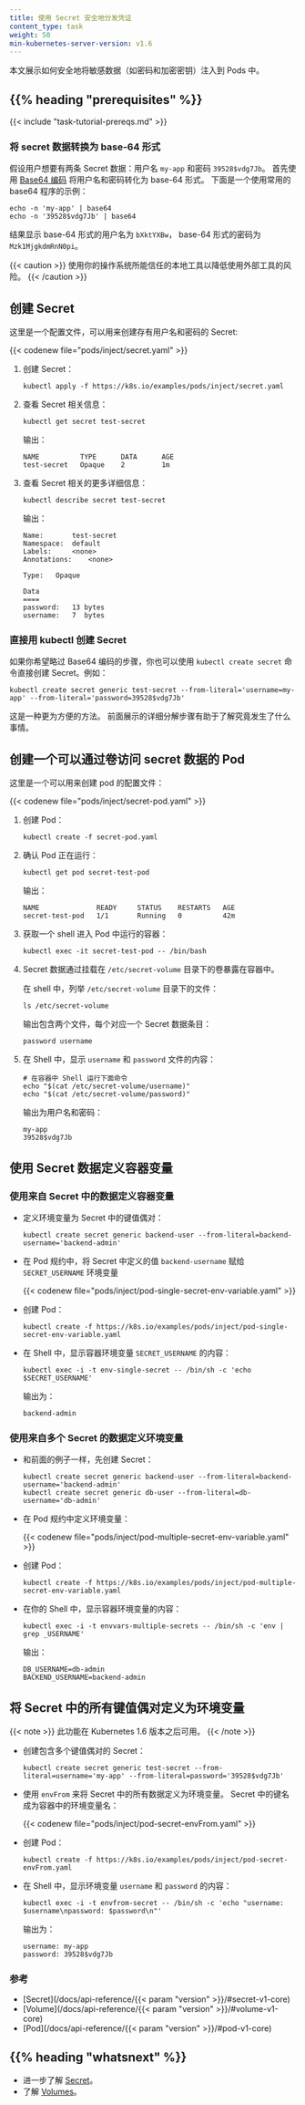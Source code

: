 ```yaml
---
title: 使用 Secret 安全地分发凭证
content_type: task
weight: 50
min-kubernetes-server-version: v1.6
---
```


<!-- overview -->
<!--
This page shows how to securely inject sensitive data, such as passwords and
encryption keys, into Pods.
-->
本文展示如何安全地将敏感数据（如密码和加密密钥）注入到 Pods 中。

## {{% heading "prerequisites" %}}

{{< include "task-tutorial-prereqs.md" >}}


<!--
### Convert your secret data to a base-64 representation

Suppose you want to have two pieces of secret data: a username `my-app` and a password
`39528$vdg7Jb`. First, use a base64 encoding tool to convert your username and password to a base64 representation. Here's an example using the commonly available base64 program:
-->
### 将 secret 数据转换为 base-64 形式

假设用户想要有两条 Secret 数据：用户名 `my-app` 和密码 `39528$vdg7Jb`。
首先使用 [Base64 编码](https://www.base64encode.org/) 将用户名和密码转化为 base-64 形式。 
下面是一个使用常用的 base64 程序的示例：

```shell
echo -n 'my-app' | base64
echo -n '39528$vdg7Jb' | base64
```

<!--
The output shows that the base-64 representation of your username is `bXktYXBw`,
and the base-64 representation of your password is `Mzk1MjgkdmRnN0pi`.
-->
结果显示 base-64 形式的用户名为 `bXktYXBw`，
base-64 形式的密码为 `Mzk1MjgkdmRnN0pi`。

<!--
Use a local tool trusted by your OS to decrease the security risks of external tools.
-->
{{< caution >}}
使用你的操作系统所能信任的本地工具以降低使用外部工具的风险。
{{< /caution >}}

<!-- steps -->

<!--
## Create a Secret

Here is a configuration file you can use to create a Secret that holds your
username and password:
-->
## 创建 Secret

这里是一个配置文件，可以用来创建存有用户名和密码的 Secret:

{{< codenew file="pods/inject/secret.yaml" >}}

1. <!--Create the Secret -->
   创建 Secret：

   ```shell
   kubectl apply -f https://k8s.io/examples/pods/inject/secret.yaml
   ```

1. <!-- View information about the Secret -->
   查看 Secret 相关信息：

   ```shell
   kubectl get secret test-secret
   ``` 

   <!-- Output: -->
    输出：
	
   ```shell
   NAME          TYPE      DATA      AGE
   test-secret   Opaque    2         1m
   ```

1. <!-- View more detailed information about the Secret -->
   查看 Secret 相关的更多详细信息：

   ```shell
   kubectl describe secret test-secret
   ```

   <!-- Output: -->
   输出：

   ```shell
   Name:       test-secret
   Namespace:  default
   Labels:     <none>
   Annotations:    <none>

   Type:   Opaque

   Data
   ====
   password:   13 bytes
   username:   7  bytes
   ```

<!--
### Create a Secret directly with kubectl

If you want to skip the Base64 encoding step, you can create the
same Secret using the `kubectl create secret` command. For example:
-->
### 直接用 kubectl 创建 Secret

如果你希望略过 Base64 编码的步骤，你也可以使用 `kubectl create secret`
命令直接创建 Secret。例如：

```shell
kubectl create secret generic test-secret --from-literal='username=my-app' --from-literal='password=39528$vdg7Jb'
```

<!--
This is more convenient. The detailed approach shown earlier runs
through each step explicitly to demonstrate what is happening.
-->
这是一种更为方便的方法。
前面展示的详细分解步骤有助于了解究竟发生了什么事情。

<!--
## Create a Pod that has access to the secret data through a Volume

Here is a configuration file you can use to create a Pod:
-->
## 创建一个可以通过卷访问 secret 数据的 Pod

这里是一个可以用来创建 pod 的配置文件：

{{< codenew file="pods/inject/secret-pod.yaml" >}}

1. <!-- Create the Pod:-->
   创建 Pod：

   ```shell
   kubectl create -f secret-pod.yaml
   ```

1. <!-- Verify that your Pod is running: -->
   确认 Pod 正在运行：

   ```shell
   kubectl get pod secret-test-pod
   ```

   输出：

   ```shell
   NAME              READY     STATUS    RESTARTS   AGE
   secret-test-pod   1/1       Running   0          42m
   ```

1. <!-- Get a shell into the Container that is running in your Pod:-->
   获取一个 shell 进入 Pod 中运行的容器：

   ```shell
   kubectl exec -it secret-test-pod -- /bin/bash
   ```

1. <!-- The secret data is exposed to the Container through a Volume mounted under
   `/etc/secret-volume`.

   In your shell, list the files in the `/etc/secret-volume` directory:
   -->
   Secret 数据通过挂载在 `/etc/secret-volume` 目录下的卷暴露在容器中。

   在 shell 中，列举 `/etc/secret-volume` 目录下的文件：

   ```shell
   ls /etc/secret-volume
   ```

   <!--
   The output shows two files, one for each piece of secret data:
   -->
   输出包含两个文件，每个对应一个 Secret 数据条目：

   ```
   password username
   ```

1. <!--
   In your shell, display the contents of the `username` and `password` files:
   -->
   在 Shell 中，显示 `username` 和 `password` 文件的内容：

   ```shell
   # 在容器中 Shell 运行下面命令
   echo "$(cat /etc/secret-volume/username)"
   echo "$(cat /etc/secret-volume/password)"
   ```

   <!--
   The output is your username and password:
   -->
   输出为用户名和密码：

   ```shell
   my-app
   39528$vdg7Jb
   ```

<!--
## Define container environment variables using Secret data

### Define a container environment variable with data from a single Secret

-->
## 使用 Secret 数据定义容器变量

### 使用来自 Secret 中的数据定义容器变量

<!--
*  Define an environment variable as a key-value pair in a Secret:
-->
*  定义环境变量为 Secret 中的键值偶对：

   ```shell
   kubectl create secret generic backend-user --from-literal=backend-username='backend-admin'
   ```

<!--
*  Assign the `backend-username` value defined in the Secret to the `SECRET_USERNAME` environment variable in the Pod specification.
-->
*  在 Pod 规约中，将 Secret 中定义的值 `backend-username` 赋给 `SECRET_USERNAME` 环境变量

   {{< codenew file="pods/inject/pod-single-secret-env-variable.yaml" >}}

<!--
*  Create the Pod:
-->
*  创建 Pod：

   ```shell
   kubectl create -f https://k8s.io/examples/pods/inject/pod-single-secret-env-variable.yaml
   ```

<!--
*  In your shell, display the content of `SECRET_USERNAME` container environment variable
-->
*  在 Shell 中，显示容器环境变量 `SECRET_USERNAME` 的内容：

   ```shell
   kubectl exec -i -t env-single-secret -- /bin/sh -c 'echo $SECRET_USERNAME'
   ```

   输出为：

   ```
   backend-admin
   ```
<!--
### Define container environment variables with data from multiple Secrets
-->
### 使用来自多个 Secret 的数据定义环境变量

<!--
*  As with the previous example, create the Secrets first.
-->
*  和前面的例子一样，先创建 Secret：

   ```shell
   kubectl create secret generic backend-user --from-literal=backend-username='backend-admin'
   kubectl create secret generic db-user --from-literal=db-username='db-admin'
   ```

<!--
*  Define the environment variables in the Pod specification.
-->
*  在 Pod 规约中定义环境变量：

   {{< codenew file="pods/inject/pod-multiple-secret-env-variable.yaml" >}}

<!--
*  Create the Pod:
-->
*  创建 Pod：

   ```shell
   kubectl create -f https://k8s.io/examples/pods/inject/pod-multiple-secret-env-variable.yaml
   ```

<!--
*  In your shell, display the container environment variables
-->
*  在你的 Shell 中，显示容器环境变量的内容：

   ```shell
   kubectl exec -i -t envvars-multiple-secrets -- /bin/sh -c 'env | grep _USERNAME'
   ```

   输出：
   ```
   DB_USERNAME=db-admin
   BACKEND_USERNAME=backend-admin
   ```

<!--
## Configure all key-value pairs in a Secret as container environment variables
-->
## 将 Secret 中的所有键值偶对定义为环境变量

<!--
This functionality is available in Kubernetes v1.6 and later.
-->
{{< note >}}
此功能在 Kubernetes 1.6 版本之后可用。
{{< /note >}}

<!--
*  Create a Secret containing multiple key-value pairs
-->
*  创建包含多个键值偶对的 Secret：

   ```shell
   kubectl create secret generic test-secret --from-literal=username='my-app' --from-literal=password='39528$vdg7Jb'
   ```

<!--
*  Use envFrom to define all of the Secret's data as container environment variables. The key from the Secret becomes the environment variable name in the Pod.
-->
*  使用 `envFrom` 来将 Secret 中的所有数据定义为环境变量。
   Secret 中的键名成为容器中的环境变量名：

   {{< codenew file="pods/inject/pod-secret-envFrom.yaml" >}}

<!--
*  Create the Pod:
-->
*  创建 Pod：

   ```shell
   kubectl create -f https://k8s.io/examples/pods/inject/pod-secret-envFrom.yaml
   ```

<!--
* In your shell, display `username` and `password` container environment variables
-->
* 在 Shell 中，显示环境变量 `username` 和 `password` 的内容：

  ```shell
  kubectl exec -i -t envfrom-secret -- /bin/sh -c 'echo "username: $username\npassword: $password\n"'
  ```

  输出为：

  ```
  username: my-app
  password: 39528$vdg7Jb
  ```

<!-- ### References -->
### 参考

* [Secret](/docs/api-reference/{{< param "version" >}}/#secret-v1-core)
* [Volume](/docs/api-reference/{{< param "version" >}}/#volume-v1-core)
* [Pod](/docs/api-reference/{{< param "version" >}}/#pod-v1-core)


## {{% heading "whatsnext" %}}

<!--
* Learn more about [Secrets](/docs/concepts/configuration/secret/).
* Learn about [Volumes](/docs/concepts/storage/volumes/).
-->
* 进一步了解 [Secret](/zh-cn/docs/concepts/configuration/secret/)。
* 了解 [Volumes](/zh-cn/docs/concepts/storage/volumes/)。


